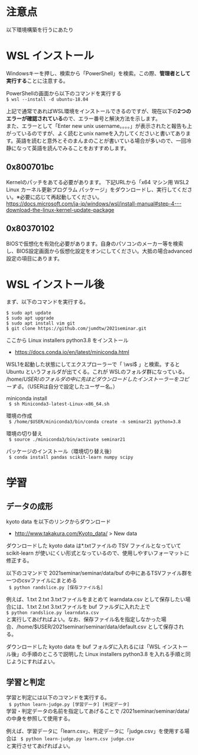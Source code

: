 # 注意点

以下環境構築を行うにあたり

# WSL インストール

Windowsキーを押し、検索から「PowerShell」を検索。この際、**管理者として実行する**ことに注意する。  

PowerShellの画面から以下のコマンドを実行する  
```$ wsl --install -d ubuntu-18.04```

上記で通常であればWSL環境をインストールできるのですが、現在以下の**2つのエラーが確認されている**ので、エラー番号と解決方法を示します。  
また、エラーとして「Enter new unix username。。。。」が表示されたと報告も上がっているのですが、よく読むとunix nameを入力してくださいと書いてあります。英語を読むと意外とそのまんまのことが書いている場合が多いので、一回冷静になって英語を読んでみることをおすすめします。

## 0x800701bc

Kernelのパッチをあてる必要があります。
下記URLから「x64 マシン用 WSL2 Linux カーネル更新プログラム パッケージ」をダウンロードし、実行してください。※必要に応じて再起動してください。  
https://docs.microsoft.com/ja-jp/windows/wsl/install-manual#step-4---download-the-linux-kernel-update-package

## 0x80370102

BIOSで仮想化を有効化必要があります。自身のパソコンのメーカー等を検索し、BIOS設定画面から仮想化設定をオンにしてください。大抵の場合advanced設定の項目にあります。

# WSL インストール後

まず、以下のコマンドを実行する。  

```$ sudo apt update```  
```$ sudo apt upgrade```  
```$ sudo apt install vim git```  
```$ git clone https://github.com/jumdtw/2021seminar.git```  

ここから Linux installers python3.8 をインストール  
- https://docs.conda.io/en/latest/miniconda.html  


WSL1を起動した状態にしてエクスプローラーで「 \\wsl$ 」と検索。すると Ubuntu というフォルダが出てくる。これが WSLのフォルダ群になっている。
/home/$USER/ のフォルダの中に先ほどダウンロードしたインストーラーをコピーする。  （$USERは自分で設定したユーザー名。）
  
miniconda install  
```  $ sh Miniconda3-latest-Linux-x86_64.sh  ```
  
環境の作成  
```  $ /home/$USER/miniconda3/bin/conda create -n seminar21 python=3.8  ```
 
環境の切り替え  
```  $ source ./miniconda3/bin/activate seminar21  ```

パッケージのインストール（環境切り替え後）  
```  $ conda install pandas scikit-learn numpy scipy ```


# 学習

## データの成形

kyoto data を以下のリンクからダウンロード  
- http://www.takakura.com/Kyoto_data/ > New data

ダウンロードした kyoto data は*.txtファイルの TSV ファイルとなっていて scikit-learn が使いにくい形式となっているので、使用しやすいフォーマットに修正する。  

以下のコマンドで 2021seminar/seminar/data/buf の中にあるTSVファイル群を一つのcsvファイルにまとめる  
``` $ python randslice.py [保存ファイル名]```

例えば、1.txt 2.txt 3.txtファイルをまとめて learndata.csv として保存したい場合には、1.txt 2.txt 3.txtファイルを buf ファルダに入れた上で  
``` $ python randslice.py learndata.csv ```  
と実行してあげればよい。なお、保存ファイル名を指定しなかった場合、/home/$USER/2021seminar/seminar/data/default.csv として保存される。  

ダウンロードした kyoto data を buf フォルダに入れるには「WSL インストール後」の手順のところで説明した Linux installers python3.8 を入れる手順と同じようにすればよい。

## 学習と判定

学習と判定には以下のコマンドを実行する。  
``` $ python learn-judge.py [学習データ] [判定データ]```    
学習・判定データの名前を指定してあげることで /2021seminar/seminar/data/ の中身を参照して使用する。

例えば、学習データに「learn.csv」、判定データに「judge.csv」を使用する場合は
``` $ python learn-judge.py learn.csv judge.csv```  
と実行させてあげればよい。
